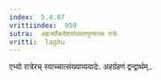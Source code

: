 ```yaml
---
index:  5.4.87
vrittiindex:  959
sutra:  अहःसर्वैकदेशसंख्यातपुण्याच्च रात्रेः
vritti:  laghu 
---
```


एभ्यो रात्रेरच् स्याच्चात्संख्याव्ययादेः. अहर्ग्रहणं द्वन्द्वार्थम्..

